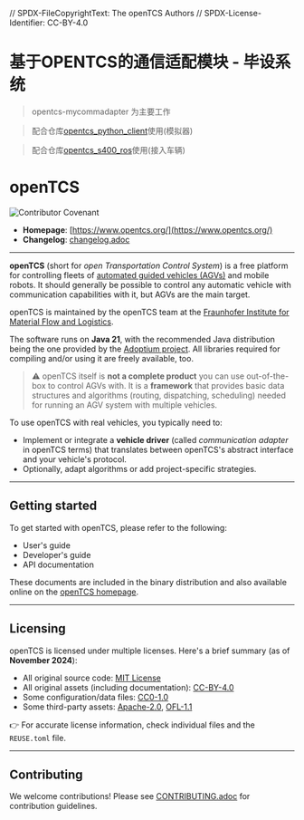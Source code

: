 // SPDX-FileCopyrightText: The openTCS Authors
// SPDX-License-Identifier: CC-BY-4.0

# 基于OPENTCS的通信适配模块 - 毕设系统

> opentcs-mycommadapter 为主要工作

> 配合仓库[opentcs_python_client](https://github.com/BBBlllack/opentcs_python_client)使用(模拟器)

> 配合仓库[opentcs_s400_ros](https://github.com/BBBlllack/opentcs_s400_ros)使用(接入车辆)

# openTCS

![Contributor Covenant](https://img.shields.io/badge/Contributor%20Covenant-2.1-4baaaa.svg)

- **Homepage**: [https://www.opentcs.org/](https://www.opentcs.org/)
- **Changelog**: [changelog.adoc](./opentcs-documentation/src/docs/release-notes/changelog.adoc)

---

**openTCS** (short for *open Transportation Control System*) is a free platform for controlling fleets of [automated guided vehicles (AGVs)](https://en.wikipedia.org/wiki/Automated_guided_vehicle) and mobile robots.
It should generally be possible to control any automatic vehicle with communication capabilities with it, but AGVs are the main target.

openTCS is maintained by the openTCS team at the [Fraunhofer Institute for Material Flow and Logistics](https://www.iml.fraunhofer.de/).

The software runs on **Java 21**, with the recommended Java distribution being the one provided by the [Adoptium project](https://adoptium.net/).
All libraries required for compiling and/or using it are freely available, too.

> ⚠️ openTCS itself is **not a complete product** you can use out-of-the-box to control AGVs with.
> It is a **framework** that provides basic data structures and algorithms (routing, dispatching, scheduling) needed for running an AGV system with multiple vehicles.

To use openTCS with real vehicles, you typically need to:
- Implement or integrate a **vehicle driver** (called *communication adapter* in openTCS terms) that translates between openTCS's abstract interface and your vehicle's protocol.
- Optionally, adapt algorithms or add project-specific strategies.

---

## Getting started

To get started with openTCS, please refer to the following:
- User's guide
- Developer's guide
- API documentation

These documents are included in the binary distribution and also available online on the [openTCS homepage](https://www.opentcs.org/).

---

## Licensing

openTCS is licensed under multiple licenses. Here's a brief summary (as of **November 2024**):

- All original source code: [MIT License](./LICENSES/MIT.txt)
- All original assets (including documentation): [CC-BY-4.0](./LICENSES/CC-BY-4.0.txt)
- Some configuration/data files: [CC0-1.0](./LICENSES/CC0-1.0.txt)
- Some third-party assets: [Apache-2.0](./LICENSES/Apache-2.0.txt), [OFL-1.1](./LICENSES/OFL-1.1.txt)

👉 For accurate license information, check individual files and the `REUSE.toml` file.

---

## Contributing

We welcome contributions!
Please see [CONTRIBUTING.adoc](./CONTRIBUTING.adoc) for contribution guidelines.
